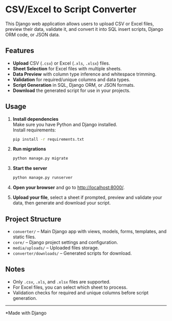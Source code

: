 # CSV/Excel to Script Converter

This Django web application allows users to upload CSV or Excel files, preview their data, validate it, and convert it into SQL insert scripts, Django ORM code, or JSON data.

## Features

- **Upload** CSV (`.csv`) or Excel (`.xls`, `.xlsx`) files.
- **Sheet Selection** for Excel files with multiple sheets.
- **Data Preview** with column type inference and whitespace trimming.
- **Validation** for required/unique columns and data types.
- **Script Generation** in SQL, Django ORM, or JSON formats.
- **Download** the generated script for use in your projects.

## Usage

1. **Install dependencies**  
   Make sure you have Python and Django installed.  
   Install requirements:
   ```sh
   pip install -r requirements.txt
   ```

2. **Run migrations**  
   ```sh
   python manage.py migrate
   ```

3. **Start the server**  
   ```sh
   python manage.py runserver
   ```

4. **Open your browser** and go to [http://localhost:8000/](http://localhost:8000/).

5. **Upload your file**, select a sheet if prompted, preview and validate your data, then generate and download your script.

## Project Structure

- `converter/` – Main Django app with views, models, forms, templates, and static files.
- `core/` – Django project settings and configuration.
- `media/uploads/` – Uploaded files storage.
- `converter/downloads/` – Generated scripts for download.

## Notes

- Only `.csv`, `.xls`, and `.xlsx` files are supported.
- For Excel files, you can select which sheet to process.
- Validation checks for required and unique columns before script generation.

---

*Made with Django
